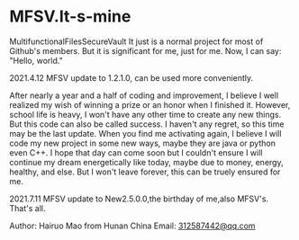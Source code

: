 # MFSV.It-s-mine
MultifunctionalFilesSecureVault
It just is a normal project for most of Github's members. But it is significant for me, just for me.
Now, I can say: "Hello, world."

2021.4.12 MFSV update to 1.2.1.0, can be used more conveniently.
 

After nearly a year and a half of coding and improvement, I believe I well realized my wish of winning a prize or an honor when I finished it.
However, school life is heavy, I won't have any other time to create any new things. But this code can also be called success. I haven't any regret, so this time may be the last update.
When you find me activating again, I believe I will code my new project in some new ways, maybe they are java or python even C++.
I hope that day can come soon but I couldn't ensure I will continue my dream energetically like today, maybe due to money, energy, healthy, and else.
But I won't leave forever, this can be truely ensured for me.

2021.7.11 MFSV update to New2.5.0.0,the birthday of me,also MFSV's.
That's all.

Author: Hairuo Mao from Hunan China
Email: 312587442@qq.com
